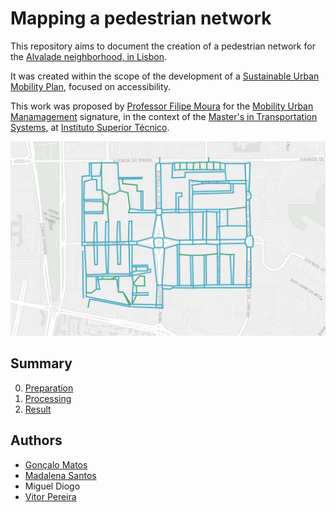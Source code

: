 # Mapping a pedestrian network

This repository aims to document the creation of a pedestrian network for the [Alvalade neighborhood, in Lisbon](https://www.google.com/maps/place/Alvalade,+Lisbon/@38.7549497,-9.1655542,14z/).

It was created within the scope of the development of a [Sustainable Urban Mobility Plan](https://urban-mobility-observatory.transport.ec.europa.eu/sustainable-urban-mobility-plans_en), focused on accessibility. 

This work was proposed by [Professor Filipe Moura](https://fenix.tecnico.ulisboa.pt/homepage/ist14188) for the [Mobility Urban Manamagement](https://fenix.tecnico.ulisboa.pt/disciplinas/GMU-2/2023-2024/2-semestre) signature, in the context of the [Master's in Transportation Systems](https://www.sistemasdetransportes.pt/), at [Instituto Superior Técnico](https://tecnico.ulisboa.pt).

<img src="./files/network.png" style="zoom: 67%;" />



## Summary

0. [Preparation](./0_Preparation/README.md)
0. [Processing](./1_Processing/README.md)
0. [Result](./2_Result/README.md)



## Authors

- [Gonçalo Matos](https://www.linkedin.com/in/goncalofmatos/)
- [Madalena Santos](https://www.linkedin.com/in/madalena-ayala-santos/)
- Miguel Diogo
- [Vitor Pereira](https://www.linkedin.com/in/v%C3%ADtor-pereira-25506020a/)